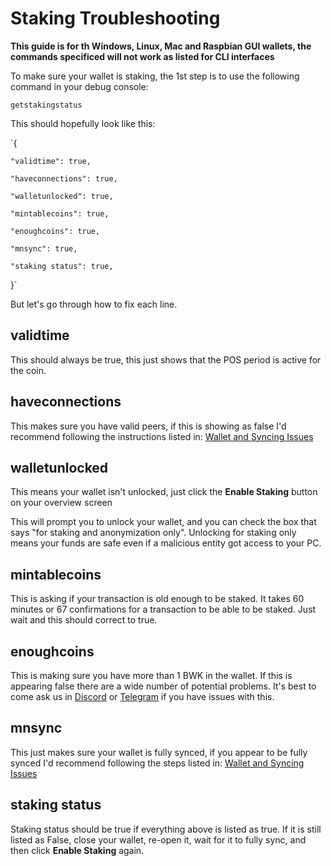 # Staking Troubleshooting

**This guide is for th Windows, Linux, Mac and Raspbian GUI wallets, the commands specificed will not work as listed for CLI interfaces**

To make sure your wallet is staking, the 1st step is to use the following command in your debug console:

`getstakingstatus`

This should hopefully look like this:

`{

    "validtime": true,

    "haveconnections": true,

    "walletunlocked": true,

    "mintablecoins": true,

    "enoughcoins": true,

    "mnsync": true,

    "staking status": true,
}`

But let's go through how to fix each line.

## validtime

This should always be true, this just shows that the POS period is active for the coin.

## haveconnections

This makes sure you have valid peers, if this is showing as false I'd recommend following the instructions listed in: [Wallet and Syncing Issues](https://kb.bulwarkcrypto.com/FAQs/Wallet-Syncing-and-Launching-Issues/)


## walletunlocked

This means your wallet isn't unlocked, just click the **Enable Staking** button on your overview screen

This will prompt you to unlock your wallet, and you can check the box that says "for staking and anonymization only". Unlocking for staking only means your funds are safe even if a malicious entity got access to your PC.

## mintablecoins

This is asking if your transaction is old enough to be staked. It takes 60 minutes or 67 confirmations for a transaction to be able to be staked. Just wait and this should correct to true.

## enoughcoins

This is making sure you have more than 1 BWK in the wallet. If this is appearing false there are a wide number of potential problems. It's best to come ask us in [Discord](https://discord.me/bulwarkcrypto) or [Telegram](https://t.me/bulwarkcrypto) if you have issues with this.

## mnsync

This just makes sure your wallet is fully synced, if you appear to be fully synced I'd recommend following the steps listed in: [Wallet and Syncing Issues](https://kb.bulwarkcrypto.com/FAQs/Wallet-Syncing-and-Launching-Issues/)

## staking status

Staking status should be true if everything above is listed as true. If it is still listed as False, close your wallet, re-open it, wait for it to fully sync, and then click **Enable Staking** again.
